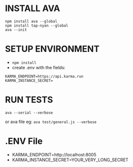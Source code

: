 # INSTALL AVA
```
npm install ava --global 
npm install tap-nyan --global
ava --init
```

# SETUP ENVIRONMENT
* `npm install`
* create .env with the fields:
```
KARMA_ENDPOINT=https://api.karma.run
KARMA_INSTANCE_SECRET=
```

# RUN TESTS
`ava --serial --verbose`

or ava file eg:
`ava test/general.js --verbose`


# .ENV File
* KARMA_ENDPOINT=http://localhost:8005
* KARMA_INSTANCE_SECRET=YOUR_VERY_LONG_SECRET